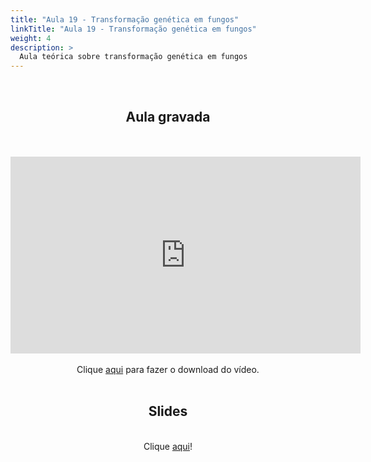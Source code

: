 ```yaml
---
title: "Aula 19 - Transformação genética em fungos"
linkTitle: "Aula 19 - Transformação genética em fungos"
weight: 4
description: >
  Aula teórica sobre transformação genética em fungos
---
```

<br>
<div align="center">
<h2>Aula gravada</h2>
<br><br>
<iframe width="560" height="315" src="https://www.youtube.com/embed/yuM4qeI5NUU" frameborder="0" allow="accelerometer; autoplay; clipboard-write; encrypted-media; gyroscope; picture-in-picture" allowfullscreen></iframe>
<br><br>
Clique <a href="https://photos.app.goo.gl/j8w3MKwNCnvH7egP6">aqui</a> para fazer o download do vídeo. 
<br><br>

<h2>Slides</h2>
<br>
Clique <a href="https://github.com/desirrepetters/cursogenomicaegenetica.ufpr/raw/master/userguide/content/pt-br/docs/teoricas/slides/aula_19.pdf">aqui</a>!
<br><br>

</div>